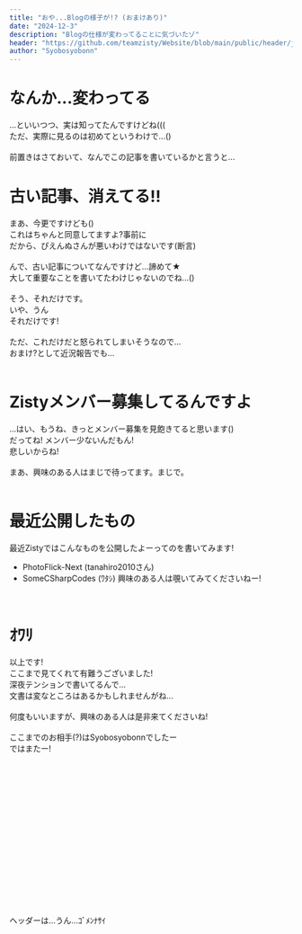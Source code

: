 ```yaml
---
title: "おや...Blogの様子が!? (おまけあり)"
date: "2024-12-3"
description: "Blogの仕様が変わってることに気づいたゾ"
header: "https://github.com/teamzisty/Website/blob/main/public/header/join-as.20241201/header.png?raw=true"
author: "Syobosyobonn"
---
```


# なんか...変わってる
...といいつつ、実は知ってたんですけどね(((<br>
ただ、実際に見るのは初めてというわけで...()<br>
<br>
前置きはさておいて、なんでこの記事を書いているかと言うと...
<br>

# 古い記事、消えてる!!
まあ、今更ですけども()<br>
これはちゃんと同意してますよ?事前に<br>
だから、ぴえんぬさんが悪いわけではないです(断言)<br>
<br>
んで、古い記事についてなんですけど...諦めて★<br>
大して重要なことを書いてたわけじゃないのでね...()<br>
<br>
そう、それだけです。<br>
いや、うん<br>
それだけです!<br>
<br>
ただ、これだけだと怒られてしまいそうなので...<br>
おまけ?として近況報告でも...<br>
<br>

# Zistyメンバー募集してるんですよ
...はい、もうね、きっとメンバー募集を見飽きてると思います()<br>
だってね! メンバー少ないんだもん!<br>
悲しいからね!<br>
<br>
まあ、興味のある人はまじで待ってます。まじで。<br>
<br>

# 最近公開したもの
最近Zistyではこんなものを公開したよーってのを書いてみます!<br>
- PhotoFlick-Next  (tanahiro2010さん)
- SomeCSharpCodes  (ﾜﾀｼ)
興味のある人は覗いてみてくださいねー!<br>
<br>

# ｵﾜﾘ
以上です!<br>
ここまで見てくれて有難うございました!<br>
深夜テンションで書いてるんで...<br>
文書は変なところはあるかもしれませんがね...<br>
<br>
何度もいいますが、興味のある人は是非来てくださいね!<br>
<br>
ここまでのお相手(?)はSyobosyobonnでしたー<br>
ではまたー!<br><br><br><br><br><br><br><br><br><br><br><br><br><br><br><br><br>

ヘッダーは...うん...ｺﾞﾒﾝﾅｻｲ
